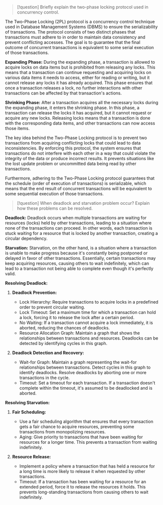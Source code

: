 >[!question] 
>Briefly explain the two-phase locking protocol used in concurrency control.

The Two-Phase Locking (2PL) protocol is a concurrency control technique used in Database Management Systems (DBMS) to ensure the serializability of transactions. The protocol consists of two distinct phases that transactions must adhere to in order to maintain data consistency and prevent conflicting accesses. The goal is to guarantee that the final outcome of concurrent transactions is equivalent to some serial execution of those transactions.

**Expanding Phase:** During the expanding phase, a transaction is allowed to acquire locks on data items but is prohibited from releasing any locks. This means that a transaction can continue requesting and acquiring locks on various data items it needs to access, either for reading or writing, but it cannot release any locks it has already acquired. This phase ensures that once a transaction releases a lock, no further interactions with other transactions can be affected by that transaction's actions.

**Shrinking Phase:** After a transaction acquires all the necessary locks during the expanding phase, it enters the shrinking phase. In this phase, a transaction can release the locks it has acquired, but it cannot request or acquire any new locks. Releasing locks means that a transaction is done with the corresponding data items, and other transactions can now access those items.

The key idea behind the Two-Phase Locking protocol is to prevent two transactions from acquiring conflicting locks that could lead to data inconsistencies. By enforcing this protocol, the system ensures that transactions do not interfere with each other in a way that could violate the integrity of the data or produce incorrect results. It prevents situations like the lost update problem or uncommitted data being read by other transactions.

Furthermore, adhering to the Two-Phase Locking protocol guarantees that the schedule (order of execution of transactions) is serializable, which means that the end result of concurrent transactions will be equivalent to some sequential execution of those transactions.



>[!question]
>When deadlock and starvation problem occur? Explain how these problems can be resolved.

**Deadlock:** Deadlock occurs when multiple transactions are waiting for resources (locks) held by other transactions, leading to a situation where none of the transactions can proceed. In other words, each transaction is stuck waiting for a resource that is locked by another transaction, creating a circular dependency.

**Starvation:** Starvation, on the other hand, is a situation where a transaction is unable to make progress because it's constantly being postponed or delayed in favor of other transactions. Essentially, certain transactions may keep acquiring resources, causing others to wait indefinitely, which can lead to a transaction not being able to complete even though it's perfectly valid.

**Resolving Deadlock:**

1. **Deadlock Prevention:**
    - Lock Hierarchy: Require transactions to acquire locks in a predefined order to prevent circular waiting.
    - Lock Timeout: Set a maximum time for which a transaction can hold a lock, forcing it to release the lock after a certain period.
    - No Waiting: If a transaction cannot acquire a lock immediately, it is aborted, reducing the chances of deadlocks.
    - Resource Allocation Graph: Maintain a graph that shows the relationships between transactions and resources. Deadlocks can be detected by identifying cycles in this graph.

2. **Deadlock Detection and Recovery:**
    - Wait-for Graph: Maintain a graph representing the wait-for relationships between transactions. Detect cycles in this graph to identify deadlocks. Resolve deadlocks by aborting one or more transactions in the cycle.
    - Timeout: Set a timeout for each transaction. If a transaction doesn't complete within the timeout, it's assumed to be deadlocked and is aborted.


**Resolving Starvation:**

1. **Fair Scheduling:**
    - Use a fair scheduling algorithm that ensures that every transaction gets a fair chance to acquire resources, preventing some transactions from monopolizing resources.
    - Aging: Give priority to transactions that have been waiting for resources for a longer time. This prevents a transaction from waiting indefinitely.

2. **Resource Release:**
    - Implement a policy where a transaction that has held a resource for a long time is more likely to release it when requested by other transactions.
    - Timeout: If a transaction has been waiting for a resource for an extended period, force it to release the resources it holds. This prevents long-standing transactions from causing others to wait indefinitely.